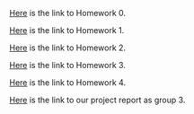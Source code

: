 
[Here](Files/homework0.html)  is the link to Homework 0.


[Here](Files/hw1/hw1.360.html)  is the link to Homework 1.


[Here](Files/hw2/IE360-HW2.html)  is the link to Homework 2.


[Here](Files/hw3/hw3.html)  is the link to Homework 3.


[Here](Files/hw4/hw4.html)  is the link to Homework 4.


[Here](Files/Project/report.html)  is the link to our project report as group 3.
